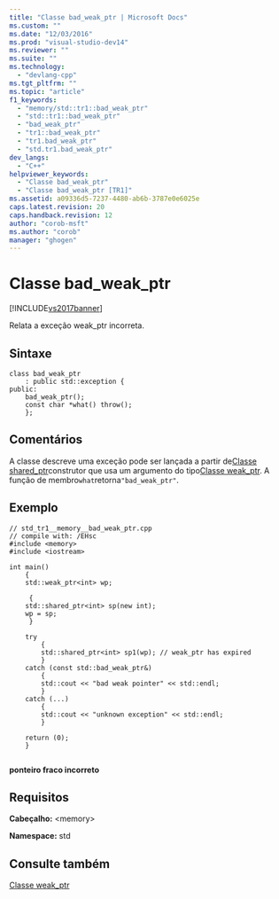 ```yaml
---
title: "Classe bad_weak_ptr | Microsoft Docs"
ms.custom: ""
ms.date: "12/03/2016"
ms.prod: "visual-studio-dev14"
ms.reviewer: ""
ms.suite: ""
ms.technology: 
  - "devlang-cpp"
ms.tgt_pltfrm: ""
ms.topic: "article"
f1_keywords: 
  - "memory/std::tr1::bad_weak_ptr"
  - "std::tr1::bad_weak_ptr"
  - "bad_weak_ptr"
  - "tr1::bad_weak_ptr"
  - "tr1.bad_weak_ptr"
  - "std.tr1.bad_weak_ptr"
dev_langs: 
  - "C++"
helpviewer_keywords: 
  - "Classe bad_weak_ptr"
  - "Classe bad_weak_ptr [TR1]"
ms.assetid: a09336d5-7237-4480-ab6b-3787e0e6025e
caps.latest.revision: 20
caps.handback.revision: 12
author: "corob-msft"
ms.author: "corob"
manager: "ghogen"
---
```

# Classe bad_weak_ptr
[!INCLUDE[vs2017banner](../assembler/inline/includes/vs2017banner.md)]

Relata a exceção weak\_ptr incorreta.  
  
## Sintaxe  
  
```  
class bad_weak_ptr  
    : public std::exception {  
public:  
    bad_weak_ptr();  
    const char *what() throw();  
    };  
```  
  
## Comentários  
 A classe descreve uma exceção pode ser lançada a partir de[Classe shared\_ptr](../standard-library/shared-ptr-class.md)construtor que usa um argumento do tipo[Classe weak\_ptr](../standard-library/weak-ptr-class.md).  A função de membro`what`retorna`"bad_weak_ptr"`.  
  
## Exemplo  
  
```  
// std_tr1__memory__bad_weak_ptr.cpp   
// compile with: /EHsc   
#include <memory>   
#include <iostream>   
  
int main()   
    {   
    std::weak_ptr<int> wp;   
  
     {   
    std::shared_ptr<int> sp(new int);   
    wp = sp;   
     }   
  
    try   
        {   
        std::shared_ptr<int> sp1(wp); // weak_ptr has expired   
        }   
    catch (const std::bad_weak_ptr&)   
        {   
        std::cout << "bad weak pointer" << std::endl;   
        }   
    catch (...)   
        {   
        std::cout << "unknown exception" << std::endl;   
        }   
  
    return (0);   
    }  
  
```  
  
  **ponteiro fraco incorreto**   
## Requisitos  
 **Cabeçalho:** \<memory\>  
  
 **Namespace:** std  
  
## Consulte também  
 [Classe weak\_ptr](../standard-library/weak-ptr-class.md)
